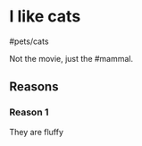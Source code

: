# I like cats

#pets/cats

Not the movie, just the #mammal.

## Reasons
### Reason 1
They are fluffy


